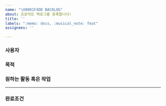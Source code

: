 ```yaml
---
name: "\U0001F4DD BACKLOG"
about: 프로덕트 백로그를 등록합니다!
title: ''
labels: ":memo: docs, :musical_note: feat"
assignees: ''

---
```


### 사용자


### 목적


### 원하는 활동 혹은 작업

---

### 완료조건
